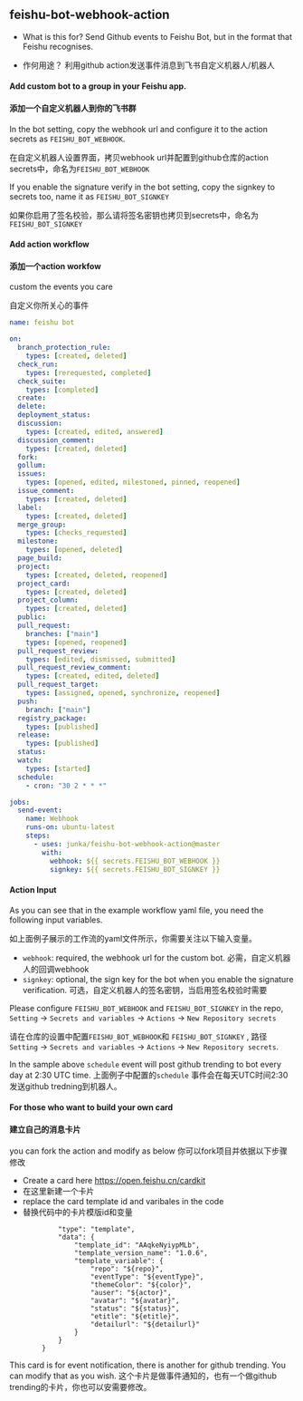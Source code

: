 ## feishu-bot-webhook-action

- What is this for?
  Send Github events to Feishu Bot, but in the format that Feishu recognises.

- 作何用途？
  利用github action发送事件消息到飞书自定义机器人/机器人

#### Add custom bot to a group in your Feishu app.

#### 添加一个自定义机器人到你的飞书群

In the bot setting, copy the webhook url and configure it to the action secrets as `FEISHU_BOT_WEBHOOK`.

在自定义机器人设置界面，拷贝webhook url并配置到github仓库的action secrets中，命名为`FEISHU_BOT_WEBHOOK`

If you enable the signature verify in the bot setting, copy the signkey to secrets too, name it as `FEISHU_BOT_SIGNKEY`

如果你启用了签名校验，那么请将签名密钥也拷贝到secrets中，命名为`FEISHU_BOT_SIGNKEY`

#### Add action workflow

#### 添加一个action workfow

custom the events you care

自定义你所关心的事件

```yaml
name: feishu bot

on:
  branch_protection_rule:
    types: [created, deleted]
  check_run:
    types: [rerequested, completed]
  check_suite:
    types: [completed]
  create:
  delete:
  deployment_status:
  discussion:
    types: [created, edited, answered]
  discussion_comment:
    types: [created, deleted]
  fork:
  gollum:
  issues:
    types: [opened, edited, milestoned, pinned, reopened]
  issue_comment:
    types: [created, deleted]
  label:
    types: [created, deleted]
  merge_group:
    types: [checks_requested]
  milestone:
    types: [opened, deleted]
  page_build:
  project:
    types: [created, deleted, reopened]
  project_card:
    types: [created, deleted]
  project_column:
    types: [created, deleted]
  public:
  pull_request:
    branches: ["main"]
    types: [opened, reopened]
  pull_request_review:
    types: [edited, dismissed, submitted]
  pull_request_review_comment:
    types: [created, edited, deleted]
  pull_request_target:
    types: [assigned, opened, synchronize, reopened]
  push:
    branch: ["main"]
  registry_package:
    types: [published]
  release:
    types: [published]
  status:
  watch:
    types: [started]
  schedule:
    - cron: "30 2 * * *"

jobs:
  send-event:
    name: Webhook
    runs-on: ubuntu-latest
    steps:
      - uses: junka/feishu-bot-webhook-action@master
        with:
          webhook: ${{ secrets.FEISHU_BOT_WEBHOOK }}
          signkey: ${{ secrets.FEISHU_BOT_SIGNKEY }}
```

#### Action Input

As you can see that in the example workflow yaml file, you need the following input variables.

如上面例子展示的工作流的yaml文件所示，你需要关注以下输入变量。

- `webhook`: required, the webhook url for the custom bot.
  必需，自定义机器人的回调webhook
- `signkey`: optional, the sign key for the bot when you enable the signature verification.
  可选，自定义机器人的签名密钥，当启用签名校验时需要

Please configure `FEISHU_BOT_WEBHOOK` and `FEISHU_BOT_SIGNKEY` in the repo, `Setting` -> `Secrets and variables` -> `Actions` -> `New Repository secrets`

请在仓库的设置中配置`FEISHU_BOT_WEBHOOK`和 `FEISHU_BOT_SIGNKEY` , 路径`Setting` -> `Secrets and variables` -> `Actions` -> `New Repository secrets`.

In the sample above `schedule` event will post github trending to bot every day at 2:30 UTC time.
上面例子中配置的`schedule` 事件会在每天UTC时间2:30发送github tredning到机器人。

#### For those who want to build your own card

#### 建立自己的消息卡片

you can fork the action and modify as below
你可以fork项目并依据以下步骤修改

- Create a card here https://open.feishu.cn/cardkit
- 在这里新建一个卡片
- replace the card template id and varibales in the code
- 替换代码中的卡片模版id和变量

```"card": {
            "type": "template",
            "data": {
                "template_id": "AAqkeNyiypMLb",
                "template_version_name": "1.0.6",
                "template_variable": {
                    "repo": "${repo}",
                    "eventType": "${eventType}",
                    "themeColor": "${color}",
                    "auser": "${actor}",
                    "avatar": "${avatar}",
                    "status": "${status}",
                    "etitle": "${etitle}",
                    "detailurl": "${detailurl}"
                }
            }
        }
```

This card is for event notification, there is another for github trending. You can modify that as you wish.
这个卡片是做事件通知的，也有一个做github trending的卡片，你也可以安需要修改。
